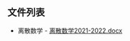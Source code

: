 

## 文件列表

  - 离散数学
        - [离散数学2021-2022.docx](https://github.com/bjut-swift/BJUT-Helper/raw/master/./%E7%A6%BB%E6%95%A3%E6%95%B0%E5%AD%A6/%E7%A6%BB%E6%95%A3%E6%95%B0%E5%AD%A62021-2022.docx)
